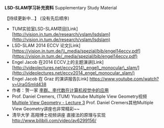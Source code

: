 **LSD-SLAM学习补充资料** Supplementary Study Material

【持续更新中...】 (没有先后顺序)
* TUM实验室LSD-SLAM项目\[Link\][http://vision.in.tum.de/research/vslam/lsdslam](http://vision.in.tum.de/research/vslam/lsdslam)
* LSD-SLAM 2014 ECCV 论文\[Link\] [https://vision.in.tum.de/\\_media/spezial/bib/engel14eccv.pdf](https://vision.in.tum.de/_media/spezial/bib/engel14eccv.pdf)
* Engel Jacob 在2014 ECCV上的主题演讲\[Link\] [http://videolectures.net/eccv2014\_engel\_monocular\_slam/](http://videolectures.net/eccv2014_engel_monocular_slam/)
* Engel Jacob 在 Graz 的演讲报告\[Link\] https://www.youtube.com/watch?v=UraGSmId438
* 作者：贺一家 [李群、李代数在计算机视觉中的应用](http://blog.csdn.net/heyijia0327/article/details/50446140)
* Prof. Daniel Cremers, (TUM) Youtube Multiple View Geometry视频  [Multiple View Geometry - Lecture 3](https://www.youtube.com/watch?v=khLM8VV8LuM) Prof. Daniel Cremers其他Multiple View Geometry讲座也非常精彩~~
* 清华大学 高翔博士视频讲座 直接法的原理与实现 http://www.bilibili.com/video/av6299156/